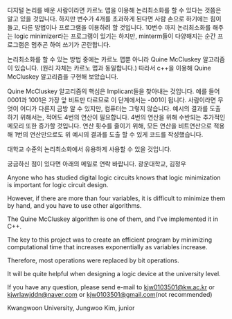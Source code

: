 디지털 논리를 배운 사람이라면 카르노 맵을 이용해 논리최소화를 할 수 있다는 것쯤은 알고 있을 것입니다. 하지만 변수가 4개를 초과하게 된다면 사람 손으로 하기에는 힘이 들고, 다른 방법이나 프로그램을 이용하려 할 것입니다. 10변수 까지 논리최소화를 해주는 logic minimizer라는 프로그램이 있기는 하지만, minterm들이 다양해지는 순간 프로그램은 멈추곤 하여 쓰기가 곤란합니다.

논리최소화를 할 수 있는 방법 중에는 카르노 맵뿐 아니라 Quine McCluskey 알고리즘이 있습니다. (원리 자체는 카르노 맵과 동일합니다.) 따라서 c++을 이용해 Quine McCluskey 알고리즘을 구현해 보았습니다.

Quine McCluskey 알고리즘의 핵심은 Implicant들을 찾아내는 것입니다. 예를 들어 0001과 1001은 가장 앞 비트만 다르므로 이 단계에서는 -001이 됩니다. 사람이라면 무엇이 어디가 다른지 금방 알 수 있지만, 컴퓨터는 그렇지 않습니다. 예시의 결과를 도출하기 위해서는, 적어도 4번의 연산이 필요합니다. 4번의 연산을 위해 수반되는 추가적인 메모리 또한 증가할 것입니다. 연산 횟수를 줄이기 위해, 모든 연산을 비트연산으로 적용해 1번의 연산만으로도 위 예시의 결과를 도출 할 수 있게 코드를 작성했습니다.

대학교 수준의 논리최소화에서 유용하게 사용할 수 있을 것입니다.

궁금하신 점이 있다면 아래의 메일로 연락 바랍니다. 광운대학교, 김정우

Anyone who has studied digital logic circuits knows that logic minimization is important for logic circuit design.

However, if there are more than four variables, it is difficult to minimize them by hand, and you have to use other algorithms.

The Quine McCluskey algorithm is one of them, and I've implemented it in C++.

The key to this project was to create an efficient program by minimizing computational time that increases exponentially as variables increase.

Therefore, most operations were replaced by bit operations.

It will be quite helpful when designing a logic device at the university level.

If you have any question, please send e-mail to kjw0103501@kw.ac.kr or kjwrlawjddn@naver.com or kjw0103501@gmail.com(not recommended)

Kwangwoon University, Jungwoo Kim, junior
